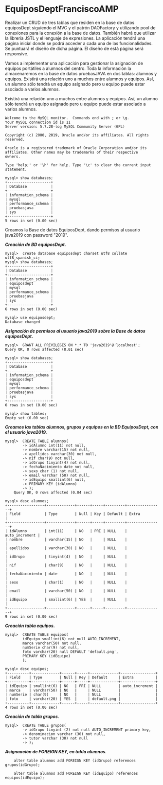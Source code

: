 # EquiposDeptFranciscoAMP
Realizar un CRUD de tres tablas que residen en la base de datos equiposDept siguiendo el MVC y el patrón DAOFactory y utilizando pool de conexiones para la conexión a la base de datos. También habrá que utilizar la librería JSTL y el lenguaje de expresiones. La aplicación tendrá una página inicial donde se podrá acceder a cada una de las funcionalidades. Se puntuará el diseño de dicha página. El diseño de está página será responsive.

Vamos a implementar una aplicación para gestionar la asignación de equipos portátiles a alumnos del centro. Toda la información la almacenaremos en la base de datos pruebasJAVA en dos tablas: alumnos y equipos.  Existirá una relación uno a muchos entre alumnos y equipos. Así, un alumno sólo tendrá un equipo asignado pero u equipo puede estar asociado a varios alumnos.

Existirá una relación uno a muchos entre alumnos y equipos. Así, un alumno sólo tendrá un equipo asignado pero u equipo puede estar asociado a varios alumnos.
```
Welcome to the MySQL monitor.  Commands end with ; or \g.
Your MySQL connection id is 11
Server version: 5.7.28-log MySQL Community Server (GPL)

Copyright (c) 2000, 2019, Oracle and/or its affiliates. All rights reserved.

Oracle is a registered trademark of Oracle Corporation and/or its
affiliates. Other names may be trademarks of their respective
owners.

Type 'help;' or '\h' for help. Type '\c' to clear the current input statement.

mysql> show databases;
+--------------------+
| Database           |
+--------------------+
| information_schema |
| mysql              |
| performance_schema |
| pruebasjava        |
| sys                |
+--------------------+
5 rows in set (0.00 sec)
```
Creamos la Base de datos EquiposDept, dando permisos al usuario java2019 con password "2019".

***Creación de BD equiposDept.***
```
mysql>	create database equiposdept charset utf8 collate utf8_spanish_ci;
mysql> show databases;
+--------------------+
| Database           |
+--------------------+
| information_schema |
| equiposdept        |
| mysql              |
| performance_schema |
| pruebasjava        |
| sys                |
+--------------------+
6 rows in set (0.00 sec)

mysql> use equiposdept;
Database changed
```
***Asignación de permisos al usuario java2019 sobre la Base de datos equiposDept.***
```
mysql>	GRANT ALL PRIVILEGES ON *.* TO 'java2019'@'localhost';
Query OK, 0 rows affected (0.01 sec)

mysql> show databases;
+--------------------+
| Database           |
+--------------------+
| information_schema |
| equiposdept        |
| mysql              |
| performance_schema |
| pruebasjava        |
| sys                |
+--------------------+
6 rows in set (0.00 sec)

mysql> show tables;
Empty set (0.00 sec)
```
***Creamos las tablas alumnos, grupos y equipos en la BD EquiposDept, con el usuario java2019.***
```
mysql>	CREATE TABLE alumnos(	
		-> idAlumno int(11) not null,
		-> nombre varchar(15) not null,
		-> apellidos varchar(30) not null,
		-> nif char(9) not null,
		-> idGrupo tinyint(4) not null,
		-> fechaNacimiento date not null,
		-> sexo char (1) not null,
		-> email varchar (50) not null,
		-> idEquipo smallint(6) null,
		-> PRIMARY KEY (idAlumno)
		-> );
    Query OK, 0 rows affected (0.04 sec)
  
mysql> desc alumnos;
+-----------------+-------------+------+-----+---------+----------------+
| Field           | Type        | Null | Key | Default | Extra          |
+-----------------+-------------+------+-----+---------+----------------+
| idAlumno        | int(11)     | NO   | PRI | NULL    | auto_increment |
| nombre          | varchar(15) | NO   |     | NULL    |                |
| apellidos       | varchar(30) | NO   |     | NULL    |                |
| idGrupo         | tinyint(4)  | NO   |     | NULL    |                |
| nif             | char(9)     | NO   |     | NULL    |                |
| fechaNacimiento | date        | NO   |     | NULL    |                |
| sexo            | char(1)     | NO   |     | NULL    |                |
| email           | varchar(50) | NO   |     | NULL    |                |
| idEquipo        | smallint(6) | YES  |     | NULL    |                |
+-----------------+-------------+------+-----+---------+----------------+
9 rows in set (0.00 sec)
```
***Creación tabla equipos.***
```
mysql>	CREATE TABLE equipos(
		idEquipo smallint(6) not null AUTO_INCREMENT,
		marca varchar(50) not null,
		numSerie char(9) not null,
		foto varchar(20) null DEFAULT 'default.png',
		PRIMARY KEY (idEquipo)
		);
    
mysql> desc equipos;
+----------+-------------+------+-----+-------------+----------------+
| Field    | Type        | Null | Key | Default     | Extra          |
+----------+-------------+------+-----+-------------+----------------+
| idEquipo | smallint(6) | NO   | PRI | NULL        | auto_increment |
| marca    | varchar(50) | NO   |     | NULL        |                |
| numSerie | char(9)     | NO   |     | NULL        |                |
| foto     | varchar(20) | YES  |     | default.png |                |
+----------+-------------+------+-----+-------------+----------------+
4 rows in set (0.00 sec)
```
***Creación de tabla grupos.***
```
mysql> 	CREATE TABLE grupos(
		-> idGrupo tinyint (2) not null AUTO_INCREMENT primary key,
		-> denominacion varchar (30) not null,
		-> tutor varchar (30) not null
		-> );
```    
***Asignaación de FOREIGN KEY, en tabla alumnos.***
```
	alter table alumnos add FOREIGN KEY (idGrupo) references grupos(idGrupo);                                                           

	alter table alumnos add FOREIGN KEY (idEquipo) references equipos(idEquipo);
 ``` 
  
